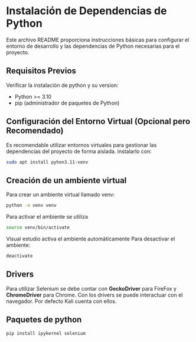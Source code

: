 # Instalación de Dependencias de Python

Este archivo README proporciona instrucciones básicas para configurar el entorno de desarrollo y las dependencias de Python necesarias para el proyecto.

## Requisitos Previos

Verificar la instalaciòn de python y su version:

- Python >= 3.10
- pip (administrador de paquetes de Python)

## Configuración del Entorno Virtual (Opcional pero Recomendado)

Es recomendable utilizar entornos virtuales para gestionar las dependencias del proyecto de forma aislada. 
instalarlo con:

```bash
sudo apt install pyhon3.11-venv
```
## Creación de un ambiente virtual 

Para crear un ambiente virtual llamado venv:
```bash
python -m venv venv
```
Para activar el ambiente se utiliza
```bash
source venv/bin/activate
```
Visual estudio activa el ambiente automáticamente
Para desactivar el ambiente:
```bash
deactivate
```
## Drivers
Para utilizar Selenium se debe contar con **GeckoDriver** para FireFox y **ChromeDriver** para Chrome. Con los drivers se puede interactuar con el navegador.
Por defecto Kali cuenta con ellos.
## Paquetes de python

```bash
pip install ipykernel selenium
```
